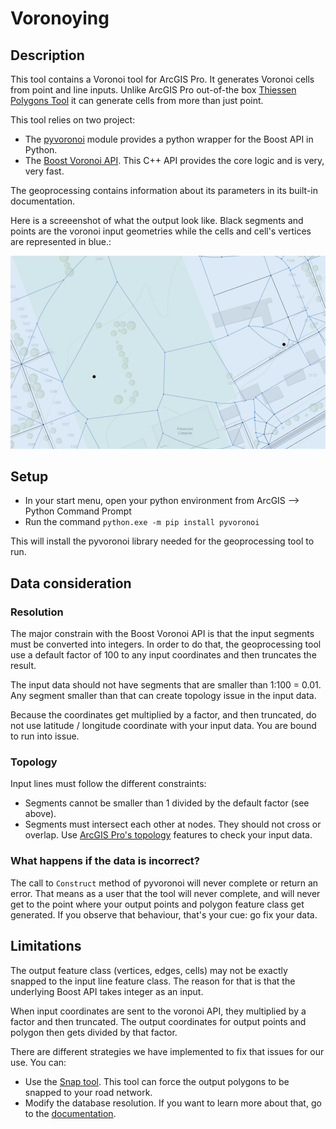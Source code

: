 # Voronoying

## Description

This tool contains a Voronoi tool for ArcGIS Pro. It generates Voronoi cells from point and line inputs. Unlike ArcGIS Pro out-of-the box [Thiessen Polygons Tool](https://pro.arcgis.com/en/pro-app/latest/tool-reference/analysis/create-thiessen-polygons.htm) it can generate cells from more than just point.

This tool relies on two project:
 - The [pyvoronoi](https://pypi.org/project/pyvoronoi) module provides a python wrapper for the Boost API in Python.
 - The [Boost Voronoi API](https://www.boost.org/doc/libs/1_75_0/libs/polygon/doc/voronoi_main.htm). This C++ API provides the core logic and is very, very fast. 

The geoprocessing contains information about its parameters in its built-in documentation.

Here is a screeenshot of what the output look like. Black segments and points are the voronoi input geometries while the cells and cell's vertices are represented in blue.:

![Voronoi Problem](/resources/VoronoiResults.png "Voronoi Problem")

## Setup

 - In your start menu, open your python environment from ArcGIS --> Python Command Prompt
 - Run the command `python.exe -m pip install pyvoronoi`

This will install the pyvoronoi library needed for the geoprocessing tool to run.

## Data consideration

### Resolution

The major constrain with the Boost Voronoi API is that the input segments must be converted into integers. In order to do that, the geoprocessing tool use a default factor of 100 to any input coordinates and then truncates the result. 

The input data should not have segments that are smaller than 1:100 = 0.01. Any segment smaller than that can create topology issue in the input data.

Because the coordinates get multiplied by a factor, and then truncated, do not use latitude / longitude coordinate with your input data. You are bound to run into issue.

### Topology

Input lines must follow the different constraints:

 - Segments cannot be smaller than 1 divided by the default factor (see above).
 - Segments must intersect each other at nodes. They should not cross or overlap. Use [ArcGIS Pro's topology](https://pro.arcgis.com/en/pro-app/latest/help/editing/geodatabase-topology.htm) features to check your input data.

 ### What happens if the data is incorrect?

 The call to `Construct` method of pyvoronoi will never complete or return an error. That means as a user that the tool will never complete, and will never get to the point where your output points and polygon feature class get generated. If you observe that behaviour, that's your cue: go fix your data.

## Limitations

The output feature class (vertices, edges, cells) may not be exactly snapped to the input line feature class. The reason for that is that the underlying Boost API takes integer as an input. 

When input coordinates are sent to the voronoi API, they multiplied by a factor and then truncated. The output coordinates for output points and polygon then gets divided by that factor.

There are different strategies we have implemented to fix that issues for our use. You can:
 - Use the [Snap tool](https://pro.arcgis.com/en/pro-app/latest/tool-reference/editing/snap.htm). This tool can force the output polygons to be snapped to your road network.
 - Modify the database resolution. If you want to learn more about that, go to the [documentation](https://pro.arcgis.com/en/pro-app/latest/help/data/geodatabases/overview/the-properties-of-a-spatial-reference.htm). 


